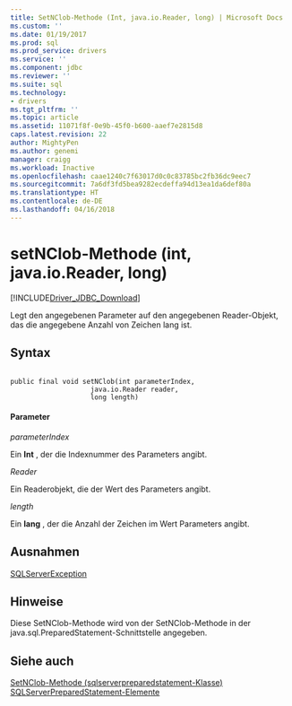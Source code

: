 ```yaml
---
title: SetNClob-Methode (Int, java.io.Reader, long) | Microsoft Docs
ms.custom: ''
ms.date: 01/19/2017
ms.prod: sql
ms.prod_service: drivers
ms.service: ''
ms.component: jdbc
ms.reviewer: ''
ms.suite: sql
ms.technology:
- drivers
ms.tgt_pltfrm: ''
ms.topic: article
ms.assetid: 11071f8f-0e9b-45f0-b600-aaef7e2815d8
caps.latest.revision: 22
author: MightyPen
ms.author: genemi
manager: craigg
ms.workload: Inactive
ms.openlocfilehash: caae1240c7f63017d0c0c83785bc2fb36dc9eec7
ms.sourcegitcommit: 7a6df3fd5bea9282ecdeffa94d13ea1da6def80a
ms.translationtype: HT
ms.contentlocale: de-DE
ms.lasthandoff: 04/16/2018
---
```

# <a name="setnclob-method-int-javaioreader-long"></a>setNClob-Methode (int, java.io.Reader, long)
[!INCLUDE[Driver_JDBC_Download](../../../includes/driver_jdbc_download.md)]

  Legt den angegebenen Parameter auf den angegebenen Reader-Objekt, das die angegebene Anzahl von Zeichen lang ist.  
  
## <a name="syntax"></a>Syntax  
  
```  
  
public final void setNClob(int parameterIndex,  
                    java.io.Reader reader,  
                    long length)  
```  
  
#### <a name="parameters"></a>Parameter  
 *parameterIndex*  
  
 Ein **Int** , der die Indexnummer des Parameters angibt.  
  
 *Reader*  
  
 Ein Readerobjekt, die der Wert des Parameters angibt.  
  
 *length*  
  
 Ein **lang** , der die Anzahl der Zeichen im Wert Parameters angibt.  
  
## <a name="exceptions"></a>Ausnahmen  
 [SQLServerException](../../../connect/jdbc/reference/sqlserverexception-class.md)  
  
## <a name="remarks"></a>Hinweise  
 Diese SetNClob-Methode wird von der SetNClob-Methode in der java.sql.PreparedStatement-Schnittstelle angegeben.  
  
## <a name="see-also"></a>Siehe auch  
 [SetNClob-Methode &#40;sqlserverpreparedstatement-Klasse&#41;](../../../connect/jdbc/reference/setnclob-method-sqlserverpreparedstatement.md)   
 [SQLServerPreparedStatement-Elemente](../../../connect/jdbc/reference/sqlserverpreparedstatement-members.md)  
  
  
